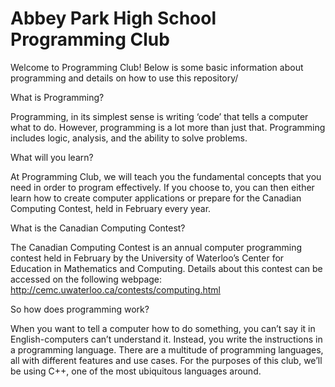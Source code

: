 # Abbey Park High School Programming Club

Welcome to Programming Club! Below is some basic information about programming and details on how to use this repository/

What is Programming?

Programming, in its simplest sense is writing ‘code’ that tells a computer what to do. However, programming is a lot more than just that. Programming includes logic, analysis, and the ability to solve problems.

What will you learn?

At Programming Club, we will teach you the fundamental concepts that you need in order to program effectively. If you choose to, you can then either learn how to create computer applications or prepare for the Canadian Computing Contest, held in February every year.

What is the Canadian Computing Contest?

The Canadian Computing Contest is an annual computer programming contest held in February by the University of Waterloo’s Center for Education in Mathematics and Computing. Details about this contest can be accessed on the following webpage: http://cemc.uwaterloo.ca/contests/computing.html

So how does programming work?

When you want to tell a computer how to do something, you can’t say it in English-computers can’t understand it. Instead, you write the instructions in a programming language. There are a multitude of programming languages, all with different features and use cases. For the purposes of this club, we’ll be using C++, one of the most ubiquitous languages around.
